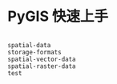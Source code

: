 # PyGIS 快速上手

```{toctree}

spatial-data
storage-formats
spatial-vector-data
spatial-raster-data
test
```